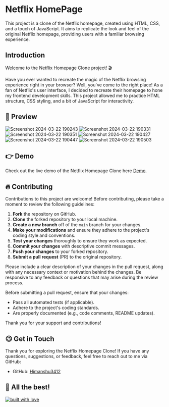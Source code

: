 # Netflix HomePage 

This project is a clone of the Netflix homepage, created using HTML, CSS, and a touch of JavaScript. It aims to replicate the look and feel of the original Netflix homepage, providing users with a familiar browsing experience.

## Introduction

Welcome to the Netflix Homepage Clone project! 🎬

Have you ever wanted to recreate the magic of the Netflix browsing experience right in your browser? Well, you've come to the right place!
As a fan of Netflix's user interface, I decided to recreate their homepage to hone my frontend development skills. This project allowed me to practice HTML structure, CSS styling, and a bit of JavaScript for interactivity.                                  

## 📸 Preview

![Screenshot 2024-03-22 190243](https://github.com/Himanshu3412/Netflix_Clone/assets/163979859/3e088075-c77f-4558-959d-2a9560d826e3)
![Screenshot 2024-03-22 190331](https://github.com/Himanshu3412/Netflix_Clone/assets/163979859/9551aabf-3405-4c15-8724-7f8aee27117e)
![Screenshot 2024-03-22 190351](https://github.com/Himanshu3412/Netflix_Clone/assets/163979859/d7820e15-a91b-4684-a326-91fe102e6680)
![Screenshot 2024-03-22 190427](https://github.com/Himanshu3412/Netflix_Clone/assets/163979859/a547f835-aee5-4b97-9e39-3970be49c857)
![Screenshot 2024-03-22 190447](https://github.com/Himanshu3412/Netflix_Clone/assets/163979859/5d328a3b-0c0c-43f6-8e8b-7c9103cc5999)
![Screenshot 2024-03-22 190503](https://github.com/Himanshu3412/Netflix_Clone/assets/163979859/b6c383cd-cf00-4283-9c33-0628d145f6ab)

## 👉 Demo

Check out the live demo of the Netflix Homepage Clone here [Demo](https://github.com/Himanshu3412/Netflix_Clone).

## 🔥 Contributing

Contributions to this project are welcome! Before contributing, please take a moment to review the following guidelines:

1. **Fork** the repository on GitHub.
2. **Clone** the forked repository to your local machine.
3. **Create a new branch** off of the `main` branch for your changes.
4. **Make your modifications** and ensure they adhere to the project's coding style and conventions.
5. **Test your changes** thoroughly to ensure they work as expected.
6. **Commit your changes** with descriptive commit messages.
7. **Push your changes** to your forked repository.
8. **Submit a pull request** (PR) to the original repository.

Please include a clear description of your changes in the pull request, along with any necessary context or motivation behind the changes. Be responsive to any feedback or questions that may arise during the review process.

Before submitting a pull request, ensure that your changes:

- Pass all automated tests (if applicable).
- Adhere to the project's coding standards.
- Are properly documented (e.g., code comments, README updates).

Thank you for your support and contributions!

## 😉 Get in Touch

Thank you for exploring the Netflix Homepage Clone! If you have any questions, suggestions, or feedback, feel free to reach out to me via GitHub:

- GitHub: [Himanshu3412](https://github.com/Himanshu3412)

## 🥇 All the best! 

[![built with love](https://forthebadge.com/images/badges/built-with-love.svg)](https://github.com/Himanshu3412/Netflix_Clone)
